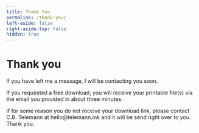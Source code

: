 ```yaml
---
title: Thank You
permalink: /thank-you/
left-aside: false
right-aside-top: false
hidden: true
---
```


<h1 class="uk-h3">Thank you</h1>

If you have left me a message, I will be contacting you soon.

If you requested a free download, you will receive your printable file(s) via the email you provided in about three minutes.

<p class="content">If for some reason you do not receive your download link, please contact C.B. Telemann at hello@telemann.ink and it will be send right over to you. Thank you. </p>
